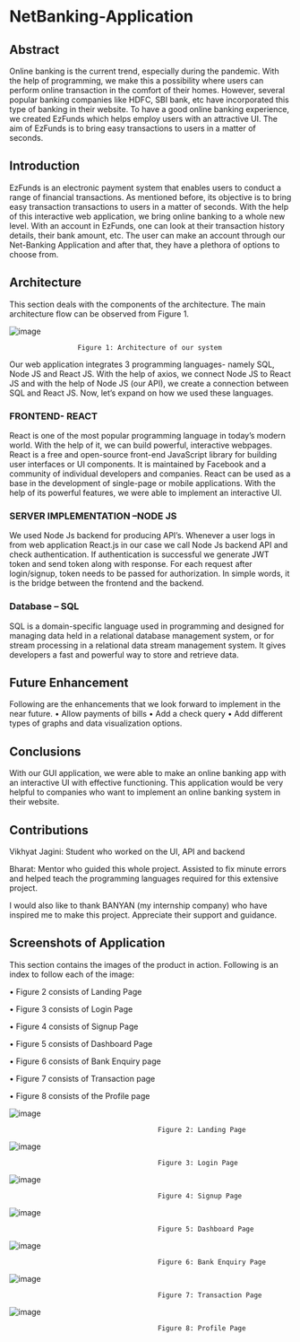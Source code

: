 # NetBanking-Application
## Abstract
Online banking is the current trend, especially during the pandemic. With the help of programming, we make this a possibility where users can perform online transaction in the comfort of their homes. However, several popular banking companies like HDFC, SBI bank, etc have incorporated this type of banking in their website. To have a good online banking experience, we created EzFunds which helps employ users with an attractive UI. The aim of EzFunds is to bring easy transactions to users in a matter of seconds.
## Introduction
EzFunds is an electronic payment system that enables users to conduct a range of financial transactions.  As mentioned before, its objective is to bring easy transaction transactions to users in a matter of seconds. With the help of this interactive web application, we bring online banking to a whole new level. With an account in EzFunds, one can look at their transaction history details, their bank amount, etc.  The user can make an account through our Net-Banking Application and after that, they have a plethora of options to choose from. 
## Architecture
This section deals with the components of the architecture. The main architecture flow can be observed from Figure 1.


![image](https://user-images.githubusercontent.com/84954548/131594508-ecc4fc91-8eca-4f94-8686-443481f6df69.png)

                     Figure 1: Architecture of our system

Our web application integrates 3 programming languages- namely SQL, Node JS and React JS. With the help of axios, we connect Node JS to React JS and with the help of Node JS (our API), we create a connection between SQL and React JS. Now, let’s expand on how we used these languages.

### FRONTEND- REACT
React is one of the most popular programming language in today’s modern world. With the help of it, we can build powerful, interactive webpages. React is a free and open-source front-end JavaScript library for building user interfaces or UI components. It is maintained by Facebook and a community of individual developers and companies. React can be used as a base in the development of single-page or mobile applications. With the help of its powerful features, we were able to implement an interactive UI.

### SERVER IMPLEMENTATION –NODE JS
We used Node Js backend for producing API’s. Whenever a user logs in from web application React.js in our case we call Node Js backend API and check authentication. If authentication is successful we generate JWT token and send token along with response. For each request after login/signup, token needs to be passed for authorization. In simple words, it is the bridge between the frontend and the backend.

### Database – SQL
SQL is a domain-specific language used in programming and designed for managing data held in a relational database management system, or for stream processing in a relational data stream management system. It gives developers a fast and powerful way to store and retrieve data. 

## Future Enhancement
Following are the enhancements that we look forward to implement in the near future.
•	Allow payments of bills
•	Add a check query
•	Add different types of graphs and data visualization options.

## Conclusions
With our GUI application, we were able to make an online banking app with an interactive UI with effective functioning. This application would be very helpful to companies who want to implement an online banking system in their website. 

## Contributions

Vikhyat Jagini: Student who worked on the UI, API and backend

Bharat: Mentor who guided this whole project. Assisted to fix minute errors and helped teach the programming languages required for this extensive project.

I would also like to thank BANYAN (my internship company) who have inspired me to make this project. Appreciate their support and guidance.

## Screenshots of Application

This section contains the images of the product in action. Following is an index to follow each of the image:

 • Figure 2 consists of Landing Page 
 
 • Figure 3 consists of Login Page
 
 • Figure 4 consists of Signup Page
 
 • Figure 5 consists of Dashboard Page
 
 • Figure 6 consists of Bank Enquiry page
 
 • Figure 7 consists of Transaction page
 
 • Figure 8 consists of the Profile page
 
![image](https://user-images.githubusercontent.com/84954548/133716517-c2ade85a-e1b4-497f-bf2e-d843d3699abd.png)
 
                                         Figure 2: Landing Page
                                         
                                         
![image](https://user-images.githubusercontent.com/84954548/133716606-f9ca9b00-0281-402c-8971-218017027099.png)
 
                                         Figure 3: Login Page
                                         
                                         
![image](https://user-images.githubusercontent.com/84954548/133716654-4c6261e9-47db-46e0-a460-9a4b96094c10.png)
 
                                         Figure 4: Signup Page
                                         
                                         
![image](https://user-images.githubusercontent.com/84954548/133716700-5d25ca9f-8d71-4e5e-8275-d121eb3784c3.png)
 
                                         Figure 5: Dashboard Page
                                         
                                         
![image](https://user-images.githubusercontent.com/84954548/133716746-763cae2f-7dc0-4370-94d0-7b7e67177f78.png)

                                         Figure 6: Bank Enquiry Page
                                         
                                         
![image](https://user-images.githubusercontent.com/84954548/133716832-bab24d56-6ebe-4190-891d-3a5749b86d80.png) 

                                         Figure 7: Transaction Page
                                         
                                         
![image](https://user-images.githubusercontent.com/84954548/133716882-ec3f5c8e-0058-4cfb-a7d3-f93d1a109277.png)

                                         Figure 8: Profile Page



